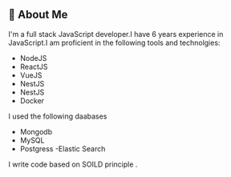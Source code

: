 ## 🚀 About Me
I'm a full stack  JavaScript developer.I have 6 years 
experience in JavaScript.I am proficient in the following tools and technolgies:
- NodeJS
- ReactJS
- VueJS
- NestJS
- NestJS
- Docker

I used the following daabases
- Mongodb
- MySQL
- Postgress
-Elastic Search

I write  code based on SOILD  principle .
